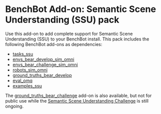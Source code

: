 # BenchBot Add-on: Semantic Scene Understanding (SSU) pack

Use this add-on to add complete support for Semantic Scene Understanding (SSU) to your BenchBot install. This pack includes the following BenchBot add-ons as dependencies:

- [tasks_ssu](https://github.com/benchbot-addons/tasks_ssu)
- [envs_bear_develop_sim_omni](https://github.com/benchbot-addons/envs_bear_develop_sim_omni)
- [envs_bear_challenge_sim_omni](https://github.com/benchbot-addons/envs_bear_challenge_sim_omni)
- [robots_sim_omni](https://github.com/benchbot-addons/robots_sim_omni)
- [ground_truths_bear_develop](https://github.com/benchbot-addons/ground_truths_bear_develop)
- [eval_omq](https://github.com/benchbot-addons/eval_omq)
- [examples_ssu](https://github.com/benchbot-addons/examples_ssu)

The [ground_truths_bear_challenge](https://github.com/benchbot-addons/ground_truths_bear_challenge) add-on is also available, but not for public use while the [Semantic Scene Understanding Challenge](https://eval.ai/web/challenges/challenge-page/625/overview) is still ongoing.
